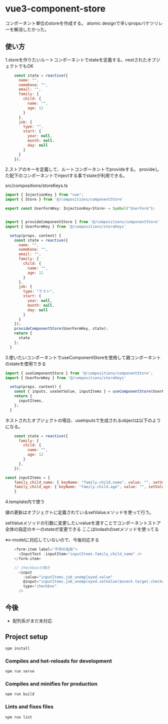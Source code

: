 # vue3-component-store

コンポーネント単位のstoreを作成する。
atomic designで辛いpropsバケツリレーを解消したかった。


## 使い方
1.storeを作りたいルートコンポーネントでstateを定義する。nestされたオブジェクトでもOK

```js
    const state = reactive({
      name: "",
      nameKana: "",
      email: "",
      family: {
        child: {
          name: "",
          age: 12
        }
      },
      job: {
        type: "",
        start: {
          year: null,
          month: null,
          day: null
        }
      }
    });
```

2.ストアのキーを定義して、ルートコンポーネントでprovideする。
provideした配下のコンポーネントでinjectする事でstateが利用できる。

src/compositions/storeKeys.ts
```js
import { InjectionKey } from "vue";
import { Store } from '@/compositions/componentStore'

export const UserFormKey: InjectionKey<Store> = Symbol("UserForm");
```

```js

import { provideComponentStore } from '@/compositions/componentStore'
import { UserFormKey } from '@/compositions/storeKeys'

  setup(props, context) {
    const state = reactive({
      name: "",
      nameKana: "",
      email: "",
      family: {
        child: {
          name: "",
          age: 12
        }
      },
      job: {
        type: "テスト",
        start: {
          year: null,
          month: null,
          day: null
        }
      }
    });
    provideComponentStore(UserFormKey, state);
    return {
      state
    };
  }

```

3.使いたいコンポーネントでuseComponentStoreを使用して親コンポーネントのstateを使用できる

```js
import { useComponentStore } from '@/compositions/componentStore';
import { UserFormKey } from '@/compositions/storeKeys'

  setup(props, context) {
    const { inputs, useSetValue, inputItems } = useComponentStore(UserFormKey);
    return {
      inputItems,
    };
  }

```

ネストされたオブジェクトの場合、useInputsで生成されるobjectは以下のようになる。


```js
    const state = reactive({
      family: {
        child: {
          name: "",
          age: 12
        }
      },
    });

const inputItems = {
    family_child_name: { keyName: "family.child.name", value: "", setValue: Function},
    family_child_age: { keyName: "family.child.age", value: "", setValue: Function}
    }
```

4.template内で使う

値の更新はオブジェクトに定義されているsetValueメソッドを使って行う。

setValueメソッドの引数に変更したいvalueを渡すことでコンポーネントストア全体の指定のキーのstateが変更できる
ここはlodashのsetメソッドを使ってる

※v-modelに対応していないので、今後対応する

```js
    <form-item label="子供の名前">
      <InputText :inputItem="inputItems.family_child_name" />
    </form-item>

    // checkboxの場合
      <input
        :value="inputItems.job_unemployed.value"
        @input="inputItems.job_unemployed.setValue($event.target.checked)"
        type="checkbox"
      />
```

## 今後
- 配列系がまだ未対応


## Project setup
```
npm install
```

### Compiles and hot-reloads for development
```
npm run serve
```

### Compiles and minifies for production
```
npm run build
```

### Lints and fixes files
```
npm run lint
```

